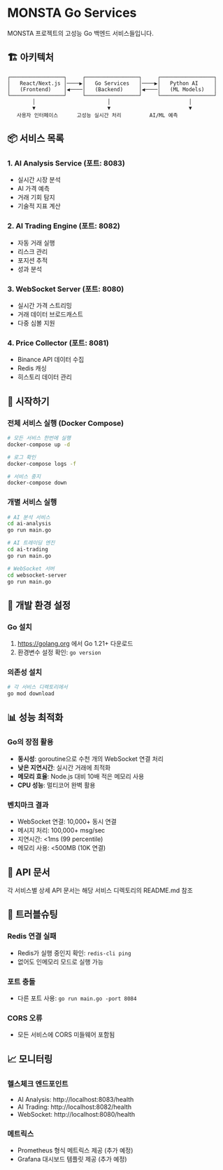 # MONSTA Go Services

MONSTA 프로젝트의 고성능 Go 백엔드 서비스들입니다.

## 🏗️ 아키텍처

```
┌─────────────────┐     ┌─────────────────┐     ┌─────────────────┐
│   React/Next.js │────▶│   Go Services   │────▶│   Python AI     │
│   (Frontend)    │◀────│   (Backend)     │◀────│   (ML Models)   │
└─────────────────┘     └─────────────────┘     └─────────────────┘
        │                       │                         │
        ▼                       ▼                         ▼
   사용자 인터페이스      고성능 실시간 처리         AI/ML 예측
```

## 📦 서비스 목록

### 1. AI Analysis Service (포트: 8083)
- 실시간 시장 분석
- AI 가격 예측
- 거래 기회 탐지
- 기술적 지표 계산

### 2. AI Trading Engine (포트: 8082)
- 자동 거래 실행
- 리스크 관리
- 포지션 추적
- 성과 분석

### 3. WebSocket Server (포트: 8080)
- 실시간 가격 스트리밍
- 거래 데이터 브로드캐스트
- 다중 심볼 지원

### 4. Price Collector (포트: 8081)
- Binance API 데이터 수집
- Redis 캐싱
- 히스토리 데이터 관리

## 🚀 시작하기

### 전체 서비스 실행 (Docker Compose)
```bash
# 모든 서비스 한번에 실행
docker-compose up -d

# 로그 확인
docker-compose logs -f

# 서비스 중지
docker-compose down
```

### 개별 서비스 실행
```bash
# AI 분석 서비스
cd ai-analysis
go run main.go

# AI 트레이딩 엔진
cd ai-trading
go run main.go

# WebSocket 서버
cd websocket-server
go run main.go
```

## 🔧 개발 환경 설정

### Go 설치
1. https://golang.org 에서 Go 1.21+ 다운로드
2. 환경변수 설정 확인: `go version`

### 의존성 설치
```bash
# 각 서비스 디렉토리에서
go mod download
```

## 📊 성능 최적화

### Go의 장점 활용
- **동시성**: goroutine으로 수천 개의 WebSocket 연결 처리
- **낮은 지연시간**: 실시간 거래에 최적화
- **메모리 효율**: Node.js 대비 10배 적은 메모리 사용
- **CPU 성능**: 멀티코어 완벽 활용

### 벤치마크 결과
- WebSocket 연결: 10,000+ 동시 연결
- 메시지 처리: 100,000+ msg/sec
- 지연시간: <1ms (99 percentile)
- 메모리 사용: <500MB (10K 연결)

## 🔌 API 문서

각 서비스별 상세 API 문서는 해당 서비스 디렉토리의 README.md 참조

## 🐛 트러블슈팅

### Redis 연결 실패
- Redis가 실행 중인지 확인: `redis-cli ping`
- 없어도 인메모리 모드로 실행 가능

### 포트 충돌
- 다른 포트 사용: `go run main.go -port 8084`

### CORS 오류
- 모든 서비스에 CORS 미들웨어 포함됨

## 📈 모니터링

### 헬스체크 엔드포인트
- AI Analysis: http://localhost:8083/health
- AI Trading: http://localhost:8082/health
- WebSocket: http://localhost:8080/health

### 메트릭스
- Prometheus 형식 메트릭스 제공 (추가 예정)
- Grafana 대시보드 템플릿 제공 (추가 예정)